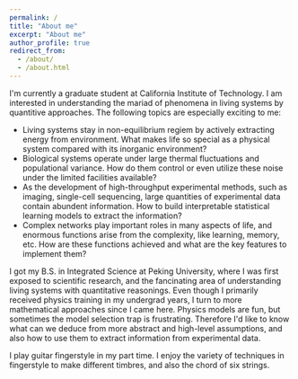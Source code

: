 ```yaml
---
permalink: /
title: "About me"
excerpt: "About me"
author_profile: true
redirect_from: 
  - /about/
  - /about.html
---
```


I'm currently a graduate student at California Institute of Technology. I am interested in understanding the mariad of phenomena in living systems by quantitive approaches. The following topics are especially exciting to me:

* Living systems stay in non-equilibrium regiem by actively extracting energy from environment.  What makes life so special as a physical system compared with its inorganic environment?
* Biological systems operate under large thermal fluctuations and populational variance. How do them control or even utilize these noise under the limited facilities available?
* As the development of high-throughput experimental methods, such as imaging, single-cell sequencing, large quantities of experimental data contain abundent information. How to build interpretable statistical learning models to extract the information?
* Complex networks play important roles in many aspects of life, and enormous functions arise from the complexity, like learning, memory, etc. How are these functions achieved and what are the key features to implement them?

I got my B.S. in Integrated Science at Peking University, where I was first exposed to scientific research, and the fancinating area of understanding living systems with quantitative reasonings. Even though I primarily received physics training in my undergrad years, I turn to more mathematical approaches since I came here. Physics models are fun, but sometimes the model selection trap is frustrating. Therefore I'd like to know what can we deduce from more abstract and high-level assumptions, and also how to use them to extract information from experimental data. 

I play guitar fingerstyle in my part time. I enjoy the variety of techniques in fingerstyle to make different timbres, and also the chord of six strings.
